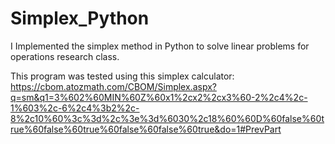 # Simplex_Python

I Implemented the simplex method in Python to solve linear problems for operations research class.

This program was tested using this simplex calculator:
https://cbom.atozmath.com/CBOM/Simplex.aspx?q=sm&q1=3%602%60MIN%60Z%60x1%2cx2%2cx3%60-2%2c4%2c-1%603%2c-6%2c4%3b2%2c-8%2c10%60%3c%3d%2c%3e%3d%6030%2c18%60%60D%60false%60true%60false%60true%60false%60false%60true&do=1#PrevPart
